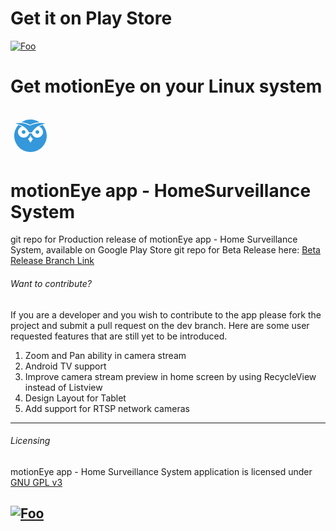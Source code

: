 # Get it on Play Store
[![Foo](https://lh3.googleusercontent.com/oP-cPUAKRhaikPnu6FI3EISNcypEbyxZej3P9xNHvJSzk1F00ArtnYbotDvpEGDCJzJB=s180-rw)](https://play.google.com/store/apps/details?id=com.jairaj.janglegmail.motioneye)

# Get motionEye on your Linux system
[![Foo](data:image/svg+xml;base64,PD94bWwgdmVyc2lvbj0iMS4wIiBlbmNvZGluZz0iVVRGLTgiIHN0YW5kYWxvbmU9Im5vIj8+Cjwh%0D%0ALS0gQ3JlYXRlZCB3aXRoIElua3NjYXBlIChodHRwOi8vd3d3Lmlua3NjYXBlLm9yZy8pIC0tPgoK%0D%0APHN2ZwogICB4bWxuczpkYz0iaHR0cDovL3B1cmwub3JnL2RjL2VsZW1lbnRzLzEuMS8iCiAgIHht%0D%0AbG5zOmNjPSJodHRwOi8vY3JlYXRpdmVjb21tb25zLm9yZy9ucyMiCiAgIHhtbG5zOnJkZj0iaHR0%0D%0AcDovL3d3dy53My5vcmcvMTk5OS8wMi8yMi1yZGYtc3ludGF4LW5zIyIKICAgeG1sbnM6c3ZnPSJo%0D%0AdHRwOi8vd3d3LnczLm9yZy8yMDAwL3N2ZyIKICAgeG1sbnM9Imh0dHA6Ly93d3cudzMub3JnLzIw%0D%0AMDAvc3ZnIgogICB4bWxuczpzb2RpcG9kaT0iaHR0cDovL3NvZGlwb2RpLnNvdXJjZWZvcmdlLm5l%0D%0AdC9EVEQvc29kaXBvZGktMC5kdGQiCiAgIHhtbG5zOmlua3NjYXBlPSJodHRwOi8vd3d3Lmlua3Nj%0D%0AYXBlLm9yZy9uYW1lc3BhY2VzL2lua3NjYXBlIgogICBpZD0ic3ZnMiIKICAgdmVyc2lvbj0iMS4x%0D%0AIgogICBpbmtzY2FwZTp2ZXJzaW9uPSIwLjkxIHIxMzcyNSIKICAgd2lkdGg9IjY0IgogICBoZWln%0D%0AaHQ9IjY0IgogICB4bWw6c3BhY2U9InByZXNlcnZlIgogICBzb2RpcG9kaTpkb2NuYW1lPSJtb3Rp%0D%0Ab25leWUuc3ZnIgogICBpbmtzY2FwZTpleHBvcnQtZmlsZW5hbWU9Ii9tZWRpYS9kYXRhL3Byb2pl%0D%0AY3RzL21vdGlvbmV5ZW9zL3Jlc291cmNlcy9tb3Rpb25leWUtMjU2eDI1Ni5wbmciCiAgIGlua3Nj%0D%0AYXBlOmV4cG9ydC14ZHBpPSIzNjAiCiAgIGlua3NjYXBlOmV4cG9ydC15ZHBpPSIzNjAiPjxtZXRh%0D%0AZGF0YQogICAgIGlkPSJtZXRhZGF0YTgiPjxyZGY6UkRGPjxjYzpXb3JrCiAgICAgICAgIHJkZjph%0D%0AYm91dD0iIj48ZGM6Zm9ybWF0PmltYWdlL3N2Zyt4bWw8L2RjOmZvcm1hdD48ZGM6dHlwZQogICAg%0D%0AICAgICAgIHJkZjpyZXNvdXJjZT0iaHR0cDovL3B1cmwub3JnL2RjL2RjbWl0eXBlL1N0aWxsSW1h%0D%0AZ2UiIC8+PGRjOnRpdGxlIC8+PC9jYzpXb3JrPjwvcmRmOlJERj48L21ldGFkYXRhPjxkZWZzCiAg%0D%0AICAgaWQ9ImRlZnM2IiAvPjxzb2RpcG9kaTpuYW1lZHZpZXcKICAgICBwYWdlY29sb3I9IiNmZmZm%0D%0AZmYiCiAgICAgYm9yZGVyY29sb3I9IiM2NjY2NjYiCiAgICAgYm9yZGVyb3BhY2l0eT0iMSIKICAg%0D%0AICBvYmplY3R0b2xlcmFuY2U9IjEwIgogICAgIGdyaWR0b2xlcmFuY2U9IjEwIgogICAgIGd1aWRl%0D%0AdG9sZXJhbmNlPSIxMCIKICAgICBpbmtzY2FwZTpwYWdlb3BhY2l0eT0iMCIKICAgICBpbmtzY2Fw%0D%0AZTpwYWdlc2hhZG93PSIyIgogICAgIGlua3NjYXBlOndpbmRvdy13aWR0aD0iMTkyMCIKICAgICBp%0D%0AbmtzY2FwZTp3aW5kb3ctaGVpZ2h0PSIxMDE4IgogICAgIGlkPSJuYW1lZHZpZXc0IgogICAgIHNo%0D%0Ab3dncmlkPSJmYWxzZSIKICAgICBpbmtzY2FwZTp6b29tPSIxIgogICAgIGlua3NjYXBlOmN4PSIz%0D%0AMS4wOTk3NjEiCiAgICAgaW5rc2NhcGU6Y3k9Ijc2LjI1MjgyMSIKICAgICBpbmtzY2FwZTp3aW5k%0D%0Ab3cteD0iMCIKICAgICBpbmtzY2FwZTp3aW5kb3cteT0iMjUiCiAgICAgaW5rc2NhcGU6d2luZG93%0D%0ALW1heGltaXplZD0iMSIKICAgICBpbmtzY2FwZTpjdXJyZW50LWxheWVyPSJnMTAiCiAgICAgc2hv%0D%0Ad2d1aWRlcz0idHJ1ZSIKICAgICBpbmtzY2FwZTpndWlkZS1iYm94PSJ0cnVlIgogICAgIGlua3Nj%0D%0AYXBlOnNob3dwYWdlc2hhZG93PSJmYWxzZSIKICAgICBpbmtzY2FwZTpzbmFwLWJib3g9InRydWUi%0D%0ACiAgICAgaW5rc2NhcGU6YmJveC1ub2Rlcz0idHJ1ZSIKICAgICBpbmtzY2FwZTpiYm94LXBhdGhz%0D%0APSJ0cnVlIgogICAgIGlua3NjYXBlOnNuYXAtYmJveC1lZGdlLW1pZHBvaW50cz0idHJ1ZSIKICAg%0D%0AICBpbmtzY2FwZTpzbmFwLWJib3gtbWlkcG9pbnRzPSJ0cnVlIgogICAgIGlua3NjYXBlOm9iamVj%0D%0AdC1wYXRocz0idHJ1ZSIKICAgICBpbmtzY2FwZTpzbmFwLWludGVyc2VjdGlvbi1wYXRocz0idHJ1%0D%0AZSIKICAgICBpbmtzY2FwZTpvYmplY3Qtbm9kZXM9InRydWUiCiAgICAgaW5rc2NhcGU6c25hcC1t%0D%0AaWRwb2ludHM9InRydWUiCiAgICAgaW5rc2NhcGU6c25hcC1zbW9vdGgtbm9kZXM9InRydWUiIC8+%0D%0APGcKICAgICBpZD0iZzEwIgogICAgIGlua3NjYXBlOmdyb3VwbW9kZT0ibGF5ZXIiCiAgICAgaW5r%0D%0Ac2NhcGU6bGFiZWw9Imlua19leHRfWFhYWFhYIgogICAgIHRyYW5zZm9ybT0ibWF0cml4KDEuMjUs%0D%0AMCwwLC0xLjI1LDAsNjQpIj48cGF0aAogICAgICAgc3R5bGU9ImZpbGw6IzM0OThkYjtmaWxsLW9w%0D%0AYWNpdHk6MTtzdHJva2U6bm9uZSIKICAgICAgIGQ9Im0gMzIsNiBjIC01LjI2NDkzMywwIC0xMC4x%0D%0ANTU4NCwxLjY4NDk1NSAtMTQuMjUsNC4zNzUgNC40MjY3NDgsMC40NzQ1NDYgOC43OTQxNjUsMS42%0D%0AMTY1MDkgMTMuNzUsNC4wNjI1IDUuMDE0ODE5LC0yLjU1NDkgMTAuMTUyMjIyLC0zLjYyMTc5MiAx%0D%0ANC43ODEyNSwtNC4xNTYyNSBDIDQyLjE3OTg3OSw3LjU3NjgxMjUgMzcuMjgwMjU1LDYgMzIsNiB6%0D%0AIG0gMTcsNS41OTM3NSBjIC01LjIxMDg1LDAuMDM0NTMgLTEyLjMzMDEyNiwxLjY2NjIwOCAtMTcu%0D%0ANSw0LjAzMTI1IC01LjQzNTY3OSwtMS45NjQwNjQgLTExLjAxMjg4NywtNC4xNDczNTYgLTE3LjMx%0D%0AMjUsLTQgLTAuNDE5OTc0LDAuMDA5OSAtMC44MjMxNjcsMC4wMzExNCAtMS4yNSwwLjA2MjUgTCA4%0D%0ALDEyLjA5Mzc1IGwgNC42ODc1LDEuNTYyNSBjIDYuNDI5OTQxLDIuMDk1MTE4IDEyLjA4NDk5Myw0%0D%0ALjM5NTA4NSAxNy4wNjI1LDEzLjAzMTI1IDEuMTU0NDczLDAgMy40MjU2NDksNWUtNCA0LjUsNWUt%0D%0ANCA0Ljk1Nzg2MiwtOC41ODcyNjkgMTAuOTA0NzA4LC0xMC45ODMzMzEgMTcuMDMxMjUsLTEzLjAz%0D%0AMTc1IGwgNC42MjUsLTEuNSAtNC44MTI1LC0wLjQ2ODc1IEMgNTAuNDM3OTE2LDExLjYyNTEzNiA0%0D%0AOS43NDQ0MDcsMTEuNTg4ODE4IDQ5LDExLjU5Mzc1IHogTSAxMi42NTYyNSwxNC42ODc1IEMgOC41%0D%0AMTI2NjY1LDE5LjI5MzMwNSA2LDI1LjMxNjg2NCA2LDMyIDYsNDYuMzU5NDA0IDE3LjY0MDU5Niw1%0D%0AOCAzMiw1OCA0Ni4zNTk0MDQsNTggNTgsNDYuMzU5NDA0IDU4LDMyIDU4LDI1LjM0MTM1MSA1NS40%0D%0AOTE1NDcsMTkuMjg3Mjg1IDUxLjM3NSwxNC42ODc1IDQ5LjQwNjUwNCwxNS40MTA5NTcgNDcuNDQy%0D%0ANjk0LDE2LjI1MzM3OSA0NS41LDE3LjM0Mzc1IDQ5LjI2MDAxOCwxOC40MzE3NiA1MiwyMS45MTQ2%0D%0AMyA1MiwyNiBjIDAsNC45NDUwMzYgLTQuMDI3MjQ1LDkgLTksOSAtNC4yMTc5NjIsMCAtNy43NjU4%0D%0AMTksLTIuOTE0MDMxIC04Ljc1LC02LjgxMjUgLTEuMjQzNzY4LDAgLTMuMzExMDksMCAtNC41LDAg%0D%0AQyAyOC43NzQyMDQsMzIuMDg3NzI0IDI1LjIxOTIxNywzNSAyMSwzNSBjIC00Ljk3Mjc1NSwwIC05%0D%0ALjAzMTI1LC00LjA1NDk2NCAtOS4wMzEyNSwtOSAwLC00LjEzMzQ0NCAyLjg1MTkxMiwtNy42NDQg%0D%0ANi42ODc1LC04LjY4NzUgLTEuOTQ1NjY3LC0xLjA1ODgwOCAtMy45NTIwMTYsLTEuODgxMDAzIC02%0D%0ALC0yLjYyNSB6IE0gMjEsMjMgYyAtMS42NTY4NTQsMCAtMywxLjM0MzE0NiAtMywzIDAsMS42NTY4%0D%0ANTQgMS4zNDMxNDYsMyAzLDMgMS42NTY4NTQsMCAzLC0xLjM0MzE0NiAzLC0zIDAsLTEuNjU2ODU0%0D%0AIC0xLjM0MzE0NiwtMyAtMywtMyB6IG0gMjIsMCBjIC0xLjY1Njg1NCwwIC0zLDEuMzQzMTQ2IC0z%0D%0ALDMgMCwxLjY1Njg1NCAxLjM0MzE0NiwzIDMsMyAxLjY1Njg1NCwwIDMsLTEuMzQzMTQ2IDMsLTMg%0D%0AMCwtMS42NTY4NTQgLTEuMzQzMTQ2LC0zIC0zLC0zIHogbSAtMTEsOCBjIDAuNjE4MjM0LDIuMjk5%0D%0AODgxIDEuMjc4ODY2LDQuNTgxOTgxIDQsNiBsIC00LDYgLTQsLTYgYyAyLjM4MzYzNCwtMS42ODg4%0D%0AIDMuNDgzMDM3LC0zLjc1ODExMiA0LC02IHoiCiAgICAgICBpZD0icGF0aDM5MzgiCiAgICAgICBp%0D%0AbmtzY2FwZTpjb25uZWN0b3ItY3VydmF0dXJlPSIwIgogICAgICAgc29kaXBvZGk6bm9kZXR5cGVz%0D%0APSJzY2Njc3NjY2NjY2NjY2Njc2Nzc3NjY3NzY2Nzc2Njc3Nzc3Nzc3Nzc2NjY2NjIgogICAgICAg%0D%0AdHJhbnNmb3JtPSJtYXRyaXgoMC44LDAsMCwtMC44LDAsNTEuMikiIC8+PC9nPjwvc3ZnPg==)](https://github.com/ccrisan/motioneye/wiki)
---

# motionEye app - HomeSurveillance System
git repo for Production release of motionEye app - Home Surveillance System, available on Google Play Store
git repo for Beta Release here: [Beta Release Branch Link](https://github.com/JairajJangle/motionEye_app_HomeSurveillanceSystem/tree/beta-main)

###### Want to contribute?
If you are a developer and you wish to contribute to the app please fork the project and submit a pull request on the dev branch. Here are some user requested features that are still yet to be introduced.

1. Zoom and Pan ability in camera stream
2. Android TV support
3. Improve camera stream preview in home screen by using RecycleView instead of Listview
4. Design Layout for Tablet
5. Add support for RTSP network cameras

---
###### Licensing
motionEye app - Home Surveillance System application is licensed under [GNU GPL v3](https://github.com/JairajJangle/motionEye_app_HomeSurveillanceSystem/blob/master/LICENSE)

[![Foo](https://www.gnu.org/graphics/gplv3-with-text-136x68.png)](https://github.com/JairajJangle/motionEye_app_HomeSurveillanceSystem/blob/master/LICENSE)
---
